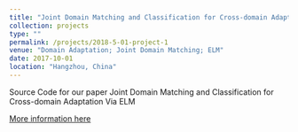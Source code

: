 ```yaml
---
title: "Joint Domain Matching and Classification for Cross-domain Adaptation Via ELM"
collection: projects
type: ""
permalink: /projects/2018-5-01-project-1
venue: "Domain Adaptation; Joint Domain Matching; ELM"
date: 2017-10-01
location: "Hangzhou, China"
---
```

Source Code for our paper Joint Domain Matching and Classification for Cross-domain Adaptation Via ELM

[More information here](https://github.com/chenchao666/JDMC)

